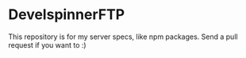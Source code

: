 # DevelspinnerFTP
  This repository is for my server specs, like npm packages.
  Send a pull request if you want to :)
  
